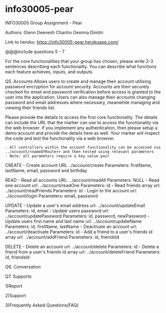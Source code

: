 # info30005-pear

INFO30005 Group Assignment - Pear

Authors: Glenn Deevesh Chanho Gemma Dimitri

Link to heroku:
https://info30005-pear.herokuapp.com/

@@@include questions 5 - 7

For the core functionalities that your group has chosen, please write 2-3 sentences describing each functionality. You can describe what functions each feature achieves, inputs, and outputs.

Q5. Accounts
Allows users to create and manage their account utilising password encryption for account security. Accounts are then securely checked for email and password verification before access is granted to the user into the application. Users can also manage their accounts changing password and email addresses where necessary, meanwhile managing and viewing their friends list.

Please provide the details to access the first core functionality. The details can include the URL that the marker can use to access the functionality via the web browser. If you implement any authentication, then please setup a demo account and provide the details here as well. Your marker will inspect the code and test the functionality via a web browser.

	- All controllers within the account functionality can be accessed via ../account/<nameOfRouter> and then tested using relevant parameters
	- Note: all parameters require a key value pair

CREATE
	- Create account
		URL ../account/create
		Parameters: firstName, lastName, email, password and birthday

READ
	- Read all accounts
		URL: ../account/readAll
		Parameters: NULL
	- Read one account
		url: ../account/readOne
		Parameters: id
	- Read friends array
		url: ../account/readFriends
		Parameters: id
	- Login to the account
		url: ../account/login
		Parameters: email, password

UPDATE
	- Update a user's email address
		url: ../account/updateEmail
		Parameters: id, email
	- Update users password
		url: ../account/updatePassword
		Parameters: id, password, newPassword
	- Update users first name and last name
		url: ../account/updateName
		Parameters: id, firstName, lastName
	- Deactivate an account
		url: ../account/deactivate
		Parameters: id
	- Add a friend to a user's friends id array
		url: ../account/addFriend
		Parameters: id, friendsId

DELETE
	- Delete an account
		url: ../account/delete
		Parameters: id
	- Delete a friend from a user's friends id array
		url: ../account/deleteFriend
		Parameters: id, friendsId

Q6. Conversation


Q7. Supports

1)Report

2)Support

3)Frequently Asked Questions(FAQ)
